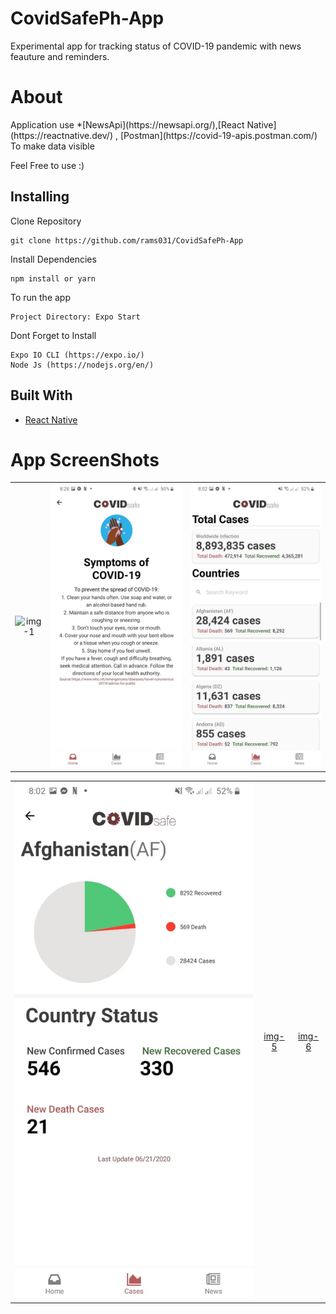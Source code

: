 # CovidSafePh-App
<p>Experimental app for tracking status of COVID-19 pandemic with news feauture and reminders. </p>

# About
<p> Application use *[NewsApi](https://newsapi.org/),[React Native](https://reactnative.dev/) , [Postman](https://covid-19-apis.postman.com/) To make data visible </p>
Feel Free to use :)

## Installing
Clone Repository
```
git clone https://github.com/rams031/CovidSafePh-App
```
Install Dependencies
```
npm install or yarn
```
To run the app
```
Project Directory: Expo Start
```
Dont Forget to Install
```
Expo IO CLI (https://expo.io/)
Node Js (https://nodejs.org/en/)
```

## Built With

* [React Native](https://reactnative.dev/) 


# App ScreenShots

|                                 |                             |                              |
| :-----------------------------: | :-------------------------: | :--------------------------: |
| ![img-1](components/test4.jpg '1') | ![img-2](components/test5.jpg '2') | ![img-3](components/test1.jpg '3') |

|                             |                             |                              |
| :-------------------------: | :-------------------------: | :--------------------------: |
| ![img-4](components/test2.jpg '4') | [img-5](components/test6.jpg '5') | [img-6](components/test3.jpg '6') |



